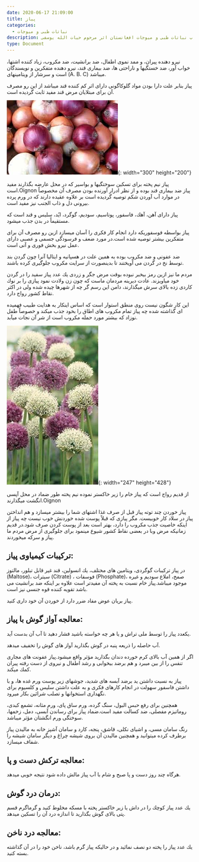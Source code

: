 ```yaml
---
date: 2020-06-17 21:09:00
title: پياز
categories:
  - نباتات طبی و میوجات
description: معرفی پياز از کتاب نباتات طبی و میوجات افغانستان اثر مرحوم حیات الله یوسفی
type: Document
---
```


نيرو دهنده پيران، و ممد نموی اطفال، ضد برانشيت، ضد مكروب، زياد كننده اشتها، خواب آور، ضد خستگيها و ناراحتی ها، ضد بيماری قند، نيرو دهنده متفكرين و نويسندگان است و سرشار از ويتامينهای (A. B. C) ميباشد.

پياز بنابر علت دارا بودن مواد گلوكاگونی دارای اثر كم كننده قند ميباشد از اين رو مصرف آن برای مبتلايان مرض قند مفيد ثابت گرديده است.

![](/uploads/piaz.jpg){: width="300" height="200"}

پياز نيم پخته برای تسكين سوختگيها و بواسير كه در محل عارضه بگذارند مفيد است.Oignon پیاز ضد بيماری قند بوده و از نظر ادرار آورنده بودن مصرف آن مخصوصاً در موارد آب آوردن شكم توصيه گرديده است بر علاوه عقيده دارند كه در ورم پرده بيرونی دل و ذاب الجنب نيز مفيد است.

پياز دارای آهن، آهك، فاسفور، پوتاسيم، سوديم، گوگرد، ایُد، سليس و قند است كه مستقيماً در بدن جذب ميشود.

پياز بواسطه فوسفوريكه دارد انجام كار فكری را آسان ميسازد ازين رو مصرف آن برای متفكرين بيشتر توصيه شده است.در مورد ضعف و فرسودگی جسمی و عصبی دارای عمل نيرو بخش فوری و آنی است.

ضد عفونی و ضد مكروب بوده به همين علت در هسپانيه و ايتاليا آنرا چون گردن بند توسط نخ در گردن می آويختند تا بدينصورت از سرايت مكروب جلوگيری كرده باشند.

مردم ما نيز ازين رمز بيخبر نبوده بوقت مرض جگر و زردی يك عدد پياز سفيد را در گردن خود مياويزند. عادت ديرينه مردمان ماست كه چون زن ولادت نمود پيازی را بر نوك كاردی زده بالای سرش ميگذارند، دامن اين رسم گر چه از شهرها چيده شده ولی در اكثر نقاط كشور رواج دارد.

اين كار شگون نيست روی منطق استوار است كه اساس اينكار به هدايت طبيب فهميده ای گذاشته شده چه پياز تمام مكروب های اطاق را بخود جذب ميكند و خصوصاً طفل نوزاد كه بيشتر مورد حمله مكروب است از شر آن نجات میآبد.

![](/uploads/پیاز.jpg){: width="247" height="428"}

از قديم رواج است كه پياز خام را زير خاكستر نموده نيم پخته طور ضماد در محل آپسی انگشت ميگذارند.Oignon

پیاز خوردن چند توته پياز قبل از صرف غذا اشتهای شما را بيشتر ميسازد و هم انداختن پياز در سلاد كار خوبيست. مگر پيازی كه قبلاً پوست شده خوردنش خوب نيست چه پياز از اينكه خاصيت جذب مكروب را دارد، بهتر است بعد از پوست كردن صرف شود.در قديم زمانيكه مرض وبا در بعضی نقاط كشور شيوع مينمود برای جلوگيری از مرض مردم ما پياز و سركه ميخوردند.

## تركيبات كيمياوی پياز:

در پياز تركيبات گوگردی، ويتامين های مختلف، يك انسولين، قند غير قابل تبلور، مالتوز (Maltose)، سیترات (Citrate) ، فوسفات (Phosphate)، صمخ، املاع سوديم و غيره موجود ميباشد.پياز خام نسبت به پخته آن مفيدتر است علاوه بر اينكه ضد برانشيت می باشد تقويه كننده قوه جنسی نيز است.

پياز بريان عوض مفاد ضرر دارد از خوردن آن خود داری كنيد.

## معالجه آواز گوش با پياز:

يكعدد پياز را توسط ملی تراش و يا هر چه خواسته باشيد فشار دهيد تا آب آن بدست آيد.

آب حاصله را ذريعه پنبه در گوش بگذاريد آواز های گوش را تخفيف ميدهد.

اگر از همين آب بالای كرم خورده دندان بگذاريد مؤثر واقع ميشود.پياز عفونت های مجاری تنفس را از بين ميبرد و هم برضد بيخوابی و رشد اطفال و نيروی از دست رفته پيران كمك ميكند.

پياز به نسبت داشتن ید برضد آبسه های شديد، جوشهای زير پوست ورم غده ها، و با داشتن فاسفور سهولت در انجام كارهای فكری و به علت داشتن سليس و كلسيوم برای نگهداری استخوانها و تصلب شرائین بكار ميرود.

همچنين برای رفع حبس البول، سنگ گرده، ورم ساق پای، ورم مثانه، تشمع كبدی، روماتيزم مفصلی، ضد كسالت مفيد است.ضماد پياز برای رساندن آبسی، دمل، زخمها، سوختگی ورم انگشتان مؤثر ميباشد.

رنگ سامان مسی، و اشيای نكلی، قاشق، پنجه، كارد و سامان آشپز خانه به ماليدن پياز برطرف كرده ميتوانيد و همچنين ماليدن آن بروی شيشه چراغ و ديگر سامان شيشه را شفاف ميسازد.

## معالجه تركش دست و پا:

هرگاه چند روز دست و پا صبح و شام با آب پياز مالش داده شود نتيجه خوبی ميدهد.

## درمان درد گوش:

يك عدد پياز كوچك را در داش يا زير خاكستر پخته با مسكه مخلوط كنيد و گرماگرم قسم پتی بالای گوش بگذاريد تا اندازه درد آن را تسكين ميدهد.

## معالجه درد ناخن:

يك عدد پياز را پخته دو نصف نمائید و در حاليكه پياز گرم باشد، ناخن خود را در آن گذاشته بسته كنيد.